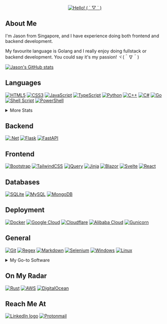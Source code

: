 <div align="center">
  <p>
    <a href="https://git.io/typing-svg">
      <img src="https://readme-typing-svg.demolab.com/?font=Fira+Code&size=30&pause=100&center=true&vCenter=true&width=435&lines=Hello!%20(%20%C2%B4%20%E2%96%BD%20`%20)" alt="Hello! ( ´ ▽ ` )">
    </a>
  </p>
</div>

## About Me

I'm Jason from Singapore, and I have experience doing both frontend and backend development.

My favourite language is Golang and I really enjoy doing fullstack or backend development. You could say it's my passion! ヾ(＾∇＾)

[![Jason's GitHub stats](https://github-readme-stats.vercel.app/api?username=kjhjason&show_icons=true&theme=dark)](https://github.com/anuraghazra/github-readme-stats)

<!-- [![GitHub Streak](https://streak-stats.demolab.com?user=kjhjason&theme=dark)](https://git.io/streak-stats) -->

## Languages

[![HTML5](https://img.shields.io/badge/HTML-%23E34F26.svg?style=flat&logo=html5&logoColor=white)](https://wikipedia.org/wiki/HTML)
[![CSS3](https://img.shields.io/badge/CSS-%231572B6.svg?style=flat&logo=css3&logoColor=white)](https://en.wikipedia.org/wiki/CSS)
[![JavaScript](https://img.shields.io/badge/JavaScript-%23323330.svg?style=flat&logo=javascript&logoColor=%23F7DF1E)](https://wikipedia.org/wiki/JavaScript)
[![TypeScript](https://img.shields.io/badge/TypeScript-%23007ACC.svg?style=flat&logo=typescript&logoColor=white)](https://www.typescriptlang.org/)
[![Python](https://img.shields.io/badge/Python-3670A0?style=flat&logo=python&logoColor=ffdd54)](https://www.python.org/)
[![C++](https://img.shields.io/badge/C++-%2300599C.svg?style=flat&logo=c%2B%2B&logoColor=white)](https://en.wikipedia.org/wiki/C%2B%2B)
[![C#](https://img.shields.io/badge/C%23-%23239120.svg?style=flat&logo=csharp&logoColor=white)](https://learn.microsoft.com/en-us/dotnet/csharp/)
[![Go](https://img.shields.io/badge/Go-%2300ADD8.svg?style=flat&logo=go&logoColor=white)](https://go.dev/)
[![Shell Script](https://img.shields.io/badge/Shell_Script-%23121011.svg?style=flat&logo=gnu-bash&logoColor=white)](https://en.wikipedia.org/wiki/Bash_(Unix_shell))
[![PowerShell](https://img.shields.io/badge/PowerShell-%235391FE.svg?style=flat&logo=powershell&logoColor=white)](https://microsoft.com/powershell)

<details>
  <summary>More Stats</summary>

  [![Top Langs](https://github-readme-stats.vercel.app/api/top-langs/?username=kjhjason&layout=compact&theme=dark&langs_count=8&hide=css,html,nsis)](https://github.com/anuraghazra/github-readme-stats)
</details>

## Backend

[![.Net](https://img.shields.io/badge/.NET-5C2D91?style=flat&logo=.net&logoColor=white)](https://dotnet.microsoft.com/en-us/)
[![Flask](https://img.shields.io/badge/Flask-%23000.svg?style=flat&logo=flask&logoColor=white)](https://flask.palletsprojects.com/)
[![FastAPI](https://img.shields.io/badge/FastAPI-005571?style=flat&logo=fastapi)](https://fastapi.tiangolo.com/)

## Frontend

[![Bootstrap](https://img.shields.io/badge/Bootstrap-%238511FA.svg?style=flat&logo=bootstrap&logoColor=white)](https://getbootstrap.com/)
[![TailwindCSS](https://img.shields.io/badge/Tailwind_CSS-%2338B2AC.svg?style=flat&logo=tailwind-css&logoColor=white)](https://tailwindcss.com/)
[![jQuery](https://img.shields.io/badge/jQuery-%230769AD.svg?style=flat&logo=jquery&logoColor=white)](https://jquery.com/)
[![Jinja](https://img.shields.io/badge/Jinja-white.svg?style=flat&logo=jinja&logoColor=black)](https://jinja.palletsprojects.com/)
[![Blazor](https://img.shields.io/badge/Blazor-%235C2D91.svg?style=flat&logo=blazor&logoColor=white)](https://dotnet.microsoft.com/en-us/apps/aspnet/web-apps/blazor)
[![Svelte](https://img.shields.io/badge/Svelte-%23f1413d.svg?style=flat&logo=svelte&logoColor=white)](https://svelte.dev/)
[![React](https://img.shields.io/badge/React-%2320232a.svg?style=flat&logo=react&logoColor=%2361DAFB)](https://react.dev/)

## Databases

[![SQLite](https://img.shields.io/badge/SQLite-%2307405e.svg?style=flat&logo=sqlite&logoColor=white)](https://www.sqlite.org/)
[![MySQL](https://img.shields.io/badge/MySQL-4479A1.svg?style=flat&logo=mysql&logoColor=white)](https://www.mysql.com/)
[![MongoDB](https://img.shields.io/badge/MongoDB-%234ea94b.svg?style=flat&logo=mongodb&logoColor=white)](https://www.mongodb.com/)

## Deployment

[![Docker](https://img.shields.io/badge/Docker-%230db7ed.svg?style=flat&logo=docker&logoColor=white)](https://www.docker.com/)
[![Google Cloud](https://img.shields.io/badge/Google_Cloud-%234285F4.svg?style=flat&logo=google-cloud&logoColor=white)](https://cloud.google.com/)
[![Cloudflare](https://img.shields.io/badge/Cloudflare-F38020?style=flat&logo=Cloudflare&logoColor=white)](https://www.cloudflare.com/)
[![Alibaba Cloud](https://img.shields.io/badge/Alibaba_Cloud-%23FF6701.svg?style=flat&logo=alibabacloud&logoColor=white)](https://www.alibabacloud.com/)
[![Gunicorn](https://img.shields.io/badge/Gunicorn-%298729.svg?style=flat&logo=gunicorn&logoColor=white)](https://gunicorn.org/)

## General

[![Git](https://img.shields.io/badge/Git-%23F05033.svg?style=flat&logo=git&logoColor=white)]((https://git-scm.com/))
[![Regex](https://img.shields.io/badge/Regex-1A2C42?style=flat)](https://en.wikipedia.org/wiki/Regular_expression)
[![Markdown](https://img.shields.io/badge/Markdown-%23000000.svg?style=flat&logo=markdown&logoColor=white)](https://en.wikipedia.org/wiki/Markdown)
[![Selenium](https://img.shields.io/badge/-Selenium-%43B02A?style=flat&logo=selenium&logoColor=white)](https://www.selenium.dev/)
[![Windows](https://img.shields.io/badge/Windows-0078D6?style=flat&logo=windows&logoColor=white)](https://en.wikipedia.org/wiki/Microsoft_Windows)
[![Linux](https://img.shields.io/badge/Linux-FCC624?style=flat&logo=linux&logoColor=black)](https://www.linux.org/)
<details>
  <summary>My Go-to Software</summary>

  [![Visual Studio](https://img.shields.io/badge/Visual%20Studio-5C2D91.svg?style=flat&logo=visual-studio&logoColor=white)](https://visualstudio.microsoft.com/)
  [![Visual Studio Code](https://img.shields.io/badge/Visual%20Studio%20Code-0078d7.svg?style=flat&logo=visual-studio-code&logoColor=white)](https://code.visualstudio.com/)
  [![GoLand](https://img.shields.io/badge/GoLand-0f0f0f?&style=flat&logo=goland&logoColor=white)](https://www.jetbrains.com/go/)
  [![Postman](https://img.shields.io/badge/Postman-FF6C37?style=flat&logo=postman&logoColor=white)](https://www.postman.com/)
  [![Brave](https://img.shields.io/badge/Brave-FB542B?style=flat&logo=Brave&logoColor=white)](https://brave.com/)
  [![Adobe Photoshop](https://img.shields.io/badge/Adobe%20Photoshop-%2331A8FF.svg?style=flat&logo=adobe%20photoshop&logoColor=white)](https://www.adobe.com/products/photoshop.html)
  [![Proton Drive](https://img.shields.io/badge/Proton%20Drive-6d4aff?style=flat&logo=proton%20drive&logoColor=white)](https://proton.me/drive)
</details>

## On My Radar

[![Rust](https://img.shields.io/badge/Rust-%23000000.svg?style=flat&logo=rust&logoColor=white)](https://www.rust-lang.org/)
[![AWS](https://img.shields.io/badge/AWS-%23FF9900.svg?style=flat&logo=amazon&logoColor=white)](https://aws.amazon.com/)
[![DigitalOcean](https://img.shields.io/badge/DigitalOcean-%230167ff.svg?style=flat&logo=digitalOcean&logoColor=white)](https://www.digitalocean.com/)

## Reach Me At

[![LinkedIn logo](https://img.shields.io/badge/Jason%20Kuan-%230077B5.svg?style=for-the-badge&logo=linkedin&logoColor=white)](https://www.linkedin.com/in/kjhjason/)
[![Protonmail](https://img.shields.io/badge/contact@kjhjason.com-8B89CC?style=for-the-badge&logo=protonmail&logoColor=white)](mailto:contact@kjhjason.com)
